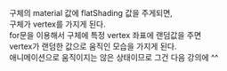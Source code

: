 구체의 material 값에 flatShading 값을 주게되면,   
구체가 vertex를 가지게 된다.   
for문을 이용해서 구체에 특정 vertex 좌표에 랜덤값을 주면   
vertex가 랜덤한 값으로 움직인 모습을 가지게 된다.   
애니메이션으로 움직이지는 않은 상태이므로 그건 다음 강의에 ^^